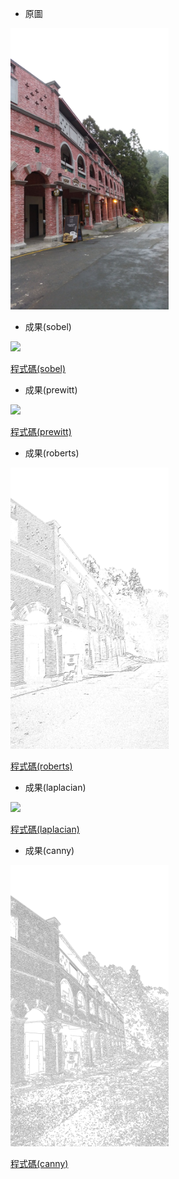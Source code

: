 * 原圖
<img src='https://github.com/OPlobo/matlab/blob/main/hw2/img2/201.jpg' height=450 weight =450>

* 成果(sobel)
<img src='https://github.com/OPlobo/matlab/blob/main/hw2/img2/sobel.jpg' height=450 weight =450>

[程式碼(sobel)](https://github.com/OPlobo/matlab/blob/main/hw2/ex2_1(sobel).m)

* 成果(prewitt)
<img src='https://github.com/OPlobo/matlab/blob/main/hw2/img2/prewitt.jpg' height=450 weight =450>

[程式碼(prewitt)](https://github.com/OPlobo/matlab/blob/main/hw2/ex2_2(prewitt).m)

* 成果(roberts)
<img src='https://github.com/OPlobo/matlab/blob/main/hw2/img2/roberts.jpg' height=450 weight =450>

[程式碼(roberts)](https://github.com/OPlobo/matlab/blob/main/hw2/ex2_3(roberts).m)

* 成果(laplacian)
<img src='https://github.com/OPlobo/matlab/blob/main/hw2/img2/laplacian.jpg' height=450 weight =450>

[程式碼(laplacian)](https://github.com/OPlobo/matlab/blob/main/hw2/ex2_4(laplacian).m)

* 成果(canny)
<img src='https://github.com/OPlobo/matlab/blob/main/hw2/img2/canny.jpg' height=450 weight =450>

[程式碼(canny)](https://github.com/OPlobo/matlab/blob/main/hw2/ex2_5(canny).m)
